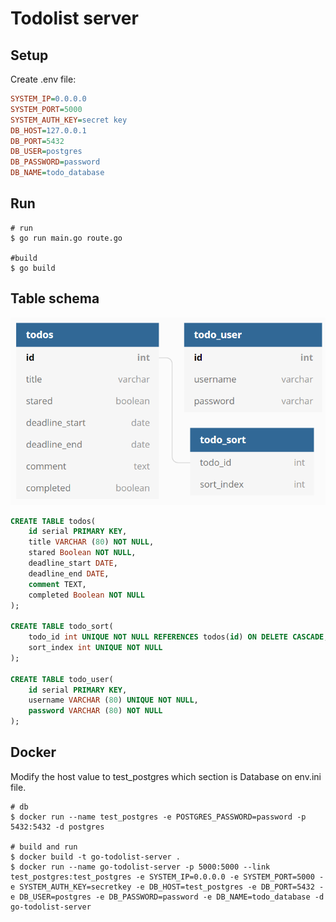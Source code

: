 # Todolist server

## Setup

Create .env file:  

```ini
SYSTEM_IP=0.0.0.0
SYSTEM_PORT=5000
SYSTEM_AUTH_KEY=secret key
DB_HOST=127.0.0.1
DB_PORT=5432
DB_USER=postgres
DB_PASSWORD=password
DB_NAME=todo_database
```

## Run

```shell
# run
$ go run main.go route.go

#build
$ go build
```

## Table schema

![schema](schema.PNG)  

```sql
CREATE TABLE todos(
    id serial PRIMARY KEY,
    title VARCHAR (80) NOT NULL,
    stared Boolean NOT NULL,
    deadline_start DATE,
    deadline_end DATE,
    comment TEXT,
    completed Boolean NOT NULL
);

CREATE TABLE todo_sort(
    todo_id int UNIQUE NOT NULL REFERENCES todos(id) ON DELETE CASCADE,
    sort_index int UNIQUE NOT NULL
);

CREATE TABLE todo_user(
    id serial PRIMARY KEY,
    username VARCHAR (80) UNIQUE NOT NULL,
    password VARCHAR (80) NOT NULL
);
```

## Docker

Modify the host value to test_postgres which section is Database on env.ini file.  

```shell
# db
$ docker run --name test_postgres -e POSTGRES_PASSWORD=password -p 5432:5432 -d postgres

# build and run
$ docker build -t go-todolist-server .
$ docker run --name go-todolist-server -p 5000:5000 --link test_postgres:test_postgres -e SYSTEM_IP=0.0.0.0 -e SYSTEM_PORT=5000 -e SYSTEM_AUTH_KEY=secretkey -e DB_HOST=test_postgres -e DB_PORT=5432 -e DB_USER=postgres -e DB_PASSWORD=password -e DB_NAME=todo_database -d go-todolist-server
```
